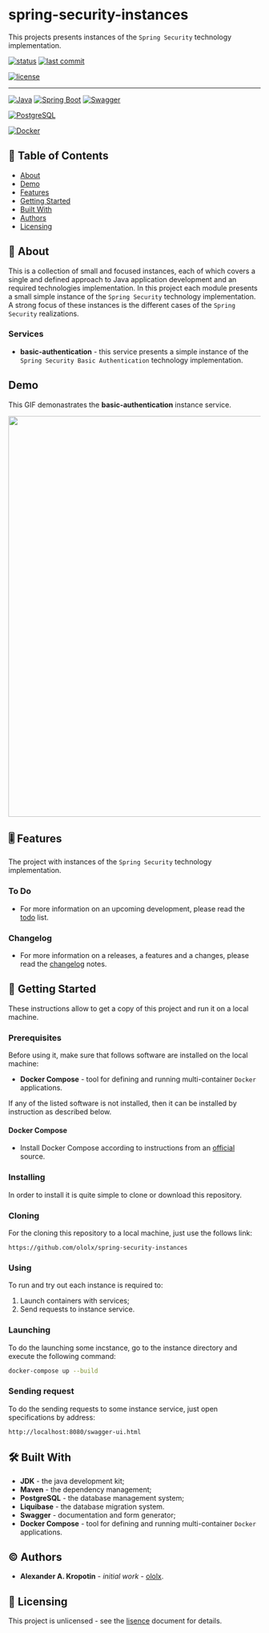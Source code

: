 # spring-security-instances

This projects presents instances of the `Spring Security` technology implementation.

[![status](https://img.shields.io/badge/status-active-active?style=flat-square)](BADGES_GUIDE.md#status) [![last commit](https://img.shields.io/badge/last_commit-August_01,_2021-informational?style=flat-square)](BADGES_GUIDE.md#commit-date)

[![license](https://img.shields.io/badge/license-UNLICENCE-informational?style=flat-square)](LICENSE)

---

[![Java](https://img.shields.io/badge/Java-ED8B00?style=for-the-badge&logo=java&logoColor=white)](#built-with) [![Spring Boot](https://img.shields.io/badge/Spring_Boot-6DB33F?style=for-the-badge&logo=spring-boot&logoColor=white)](#built-with) [![Swagger](https://img.shields.io/badge/Swagger-2C3239?style=for-the-badge&logo=swagger&labelColor=2C3239)](#built-with)

[![PostgreSQL](https://img.shields.io/badge/PostgreSQL-316192?style=for-the-badge&logo=postgresql&logoColor=white)](#built-with) 

[![Docker](https://img.shields.io/badge/Docker-2CA5E0?style=for-the-badge&logo=docker&logoColor=white)](#built-with)

## 📇 Table of Contents

- [About](#about)
- [Demo](#demo)
- [Features](#feature)
- [Getting Started](#getting-started)
- [Built With](#built-with)
- [Authors](#authors)
- [Licensing](#licensing)

##  📖 About
This is a collection of small and focused instances, each of which covers a single and defined approach to Java application development and an required technologies implementation.
In this project each module presents a small simple instance of the `Spring Security` technology implementation. A strong focus of these instances is the different cases of the `Spring Security` realizations.

### Services

- **basic-authentication** - this service presents a simple instance of the `Spring Security Basic Authentication` technology implementation.

## Demo

This GIF demonastrates the **basic-authentication** instance service.

<img src="https://github.com/ololx/spring-security-instances/blob/assets/spring-security-instances-demo-1.gif?raw=true" width="800"/>

## 🎚 Features

The project with instances of the `Spring Security` technology implementation.

### To Do

- For more information on an upcoming development, please read the [todo](TODO.md) list.

### Changelog

- For more information on a releases, a features and a changes, please read the [changelog](CHANGELOG.md) notes.

## 🚦 Getting Started

These instructions allow to get a copy of this project and run it on a local machine.

### Prerequisites

Before using it, make sure that follows software are installed on the local machine:

- **Docker Compose** - tool for defining and running multi-container `Docker` applications.

If any of the listed software is not installed, then it can be installed by instruction as described below.

#### Docker Compose

   - Install Docker Compose according to instructions from an [official](https://docs.docker.com/compose/install/) source.

### Installing

In order to install it is quite simple to clone or download this repository.

### Cloning

For the cloning this repository to a local machine, just use the follows link:

```http
https://github.com/ololx/spring-security-instances
```

### Using

To run and try out each instance is required to: 
1. Launch containers with services; 
2. Send requests to instance service.

### Launching

To do the launching some incstance, go to the instance directory and execute the following command:

```bash
docker-compose up --build
```

### Sending request 

To do the sending requests to some instance service, just open specifications by address:

```http
http://localhost:8080/swagger-ui.html
```

## 🛠 Built With

- **JDK** - the  java development kit;
- **Maven** - the dependency management;
- **PostgreSQL** - the database management system;
- **Liquibase** - the database migration system.
- **Swagger** - documentation and form generator;
- **Docker Compose** - tool for defining and running multi-container `Docker` applications.

## ©️ Authors

* **Alexander A. Kropotin** - *initial work* - [ololx](https://github.com/ololx).

## 🔏 Licensing

This project is unlicensed - see the [lisence](LICENSE) document for details.
